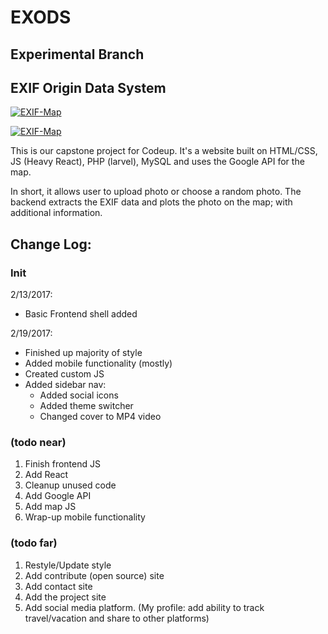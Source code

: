 # EXODS
## Experimental Branch
## EXIF Origin Data System

[![EXIF-Map](https://i.imgur.com/ABZ2X8y.png)](https://github.com/xconstaud/exif-map)

[![EXIF-Map](https://i.imgur.com/HnGGKJE.png)](https://github.com/xconstaud/exif-map)



This is our capstone project for Codeup. It's a website built on HTML/CSS, JS (Heavy React), PHP (larvel), MySQL and uses the Google API for the map. 

In short, it allows user to upload photo or choose a random photo. The backend extracts the EXIF data and plots the photo on the map; with additional information.


## Change Log:
### Init
2/13/2017:
- Basic Frontend shell added 

2/19/2017:
- Finished up majority of style
- Added mobile functionality (mostly)
- Created custom JS
- Added sidebar nav:
  - Added social icons
  - Added theme switcher
  - Changed cover to MP4 video


### (todo near)
1. Finish frontend JS
2. Add React
3. Cleanup unused code
3. Add Google API
4. Add map JS
5. Wrap-up mobile functionality

### (todo far)
1. Restyle/Update style
2. Add contribute (open source) site
3. Add contact site
4. Add the project site
5. Add social media platform. (My profile: add ability to track travel/vacation and share to other platforms)



